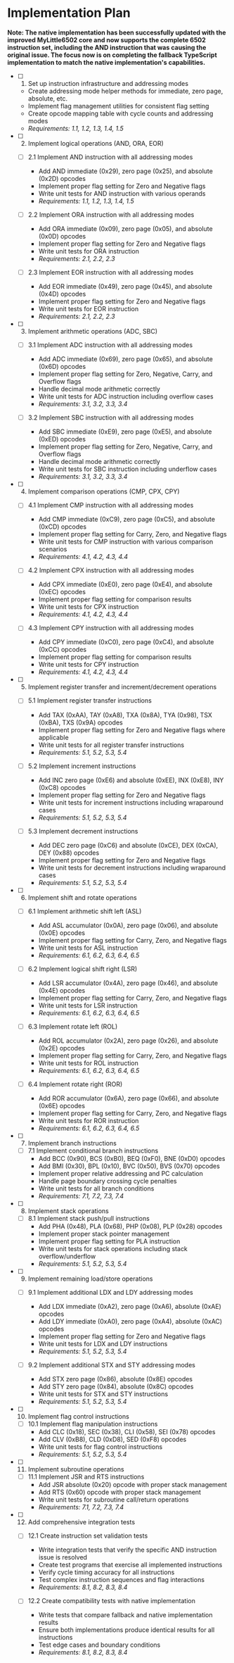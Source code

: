 # Implementation Plan

**Note: The native implementation has been successfully updated with the improved MyLittle6502 core and now supports the complete 6502 instruction set, including the AND instruction that was causing the original issue. The focus now is on completing the fallback TypeScript implementation to match the native implementation's capabilities.**

- [ ] 1. Set up instruction infrastructure and addressing modes
  - Create addressing mode helper methods for immediate, zero page, absolute, etc.
  - Implement flag management utilities for consistent flag setting
  - Create opcode mapping table with cycle counts and addressing modes
  - _Requirements: 1.1, 1.2, 1.3, 1.4, 1.5_

- [ ] 2. Implement logical operations (AND, ORA, EOR)
  - [ ] 2.1 Implement AND instruction with all addressing modes
    - Add AND immediate (0x29), zero page (0x25), and absolute (0x2D) opcodes
    - Implement proper flag setting for Zero and Negative flags
    - Write unit tests for AND instruction with various operands
    - _Requirements: 1.1, 1.2, 1.3, 1.4, 1.5_
  
  - [ ] 2.2 Implement ORA instruction with all addressing modes
    - Add ORA immediate (0x09), zero page (0x05), and absolute (0x0D) opcodes
    - Implement proper flag setting for Zero and Negative flags
    - Write unit tests for ORA instruction
    - _Requirements: 2.1, 2.2, 2.3_
  
  - [ ] 2.3 Implement EOR instruction with all addressing modes
    - Add EOR immediate (0x49), zero page (0x45), and absolute (0x4D) opcodes
    - Implement proper flag setting for Zero and Negative flags
    - Write unit tests for EOR instruction
    - _Requirements: 2.1, 2.2, 2.3_

- [ ] 3. Implement arithmetic operations (ADC, SBC)
  - [ ] 3.1 Implement ADC instruction with all addressing modes
    - Add ADC immediate (0x69), zero page (0x65), and absolute (0x6D) opcodes
    - Implement proper flag setting for Zero, Negative, Carry, and Overflow flags
    - Handle decimal mode arithmetic correctly
    - Write unit tests for ADC instruction including overflow cases
    - _Requirements: 3.1, 3.2, 3.3, 3.4_
  
  - [ ] 3.2 Implement SBC instruction with all addressing modes
    - Add SBC immediate (0xE9), zero page (0xE5), and absolute (0xED) opcodes
    - Implement proper flag setting for Zero, Negative, Carry, and Overflow flags
    - Handle decimal mode arithmetic correctly
    - Write unit tests for SBC instruction including underflow cases
    - _Requirements: 3.1, 3.2, 3.3, 3.4_

- [ ] 4. Implement comparison operations (CMP, CPX, CPY)
  - [ ] 4.1 Implement CMP instruction with all addressing modes
    - Add CMP immediate (0xC9), zero page (0xC5), and absolute (0xCD) opcodes
    - Implement proper flag setting for Carry, Zero, and Negative flags
    - Write unit tests for CMP instruction with various comparison scenarios
    - _Requirements: 4.1, 4.2, 4.3, 4.4_
  
  - [ ] 4.2 Implement CPX instruction with all addressing modes
    - Add CPX immediate (0xE0), zero page (0xE4), and absolute (0xEC) opcodes
    - Implement proper flag setting for comparison results
    - Write unit tests for CPX instruction
    - _Requirements: 4.1, 4.2, 4.3, 4.4_
  
  - [ ] 4.3 Implement CPY instruction with all addressing modes
    - Add CPY immediate (0xC0), zero page (0xC4), and absolute (0xCC) opcodes
    - Implement proper flag setting for comparison results
    - Write unit tests for CPY instruction
    - _Requirements: 4.1, 4.2, 4.3, 4.4_

- [ ] 5. Implement register transfer and increment/decrement operations
  - [ ] 5.1 Implement register transfer instructions
    - Add TAX (0xAA), TAY (0xA8), TXA (0x8A), TYA (0x98), TSX (0xBA), TXS (0x9A) opcodes
    - Implement proper flag setting for Zero and Negative flags where applicable
    - Write unit tests for all register transfer instructions
    - _Requirements: 5.1, 5.2, 5.3, 5.4_
  
  - [ ] 5.2 Implement increment instructions
    - Add INC zero page (0xE6) and absolute (0xEE), INX (0xE8), INY (0xC8) opcodes
    - Implement proper flag setting for Zero and Negative flags
    - Write unit tests for increment instructions including wraparound cases
    - _Requirements: 5.1, 5.2, 5.3, 5.4_
  
  - [ ] 5.3 Implement decrement instructions
    - Add DEC zero page (0xC6) and absolute (0xCE), DEX (0xCA), DEY (0x88) opcodes
    - Implement proper flag setting for Zero and Negative flags
    - Write unit tests for decrement instructions including wraparound cases
    - _Requirements: 5.1, 5.2, 5.3, 5.4_

- [ ] 6. Implement shift and rotate operations
  - [ ] 6.1 Implement arithmetic shift left (ASL)
    - Add ASL accumulator (0x0A), zero page (0x06), and absolute (0x0E) opcodes
    - Implement proper flag setting for Carry, Zero, and Negative flags
    - Write unit tests for ASL instruction
    - _Requirements: 6.1, 6.2, 6.3, 6.4, 6.5_
  
  - [ ] 6.2 Implement logical shift right (LSR)
    - Add LSR accumulator (0x4A), zero page (0x46), and absolute (0x4E) opcodes
    - Implement proper flag setting for Carry, Zero, and Negative flags
    - Write unit tests for LSR instruction
    - _Requirements: 6.1, 6.2, 6.3, 6.4, 6.5_
  
  - [ ] 6.3 Implement rotate left (ROL)
    - Add ROL accumulator (0x2A), zero page (0x26), and absolute (0x2E) opcodes
    - Implement proper flag setting for Carry, Zero, and Negative flags
    - Write unit tests for ROL instruction
    - _Requirements: 6.1, 6.2, 6.3, 6.4, 6.5_
  
  - [ ] 6.4 Implement rotate right (ROR)
    - Add ROR accumulator (0x6A), zero page (0x66), and absolute (0x6E) opcodes
    - Implement proper flag setting for Carry, Zero, and Negative flags
    - Write unit tests for ROR instruction
    - _Requirements: 6.1, 6.2, 6.3, 6.4, 6.5_

- [ ] 7. Implement branch instructions
  - [ ] 7.1 Implement conditional branch instructions
    - Add BCC (0x90), BCS (0xB0), BEQ (0xF0), BNE (0xD0) opcodes
    - Add BMI (0x30), BPL (0x10), BVC (0x50), BVS (0x70) opcodes
    - Implement proper relative addressing and PC calculation
    - Handle page boundary crossing cycle penalties
    - Write unit tests for all branch conditions
    - _Requirements: 7.1, 7.2, 7.3, 7.4_

- [ ] 8. Implement stack operations
  - [ ] 8.1 Implement stack push/pull instructions
    - Add PHA (0x48), PLA (0x68), PHP (0x08), PLP (0x28) opcodes
    - Implement proper stack pointer management
    - Implement proper flag setting for PLA instruction
    - Write unit tests for stack operations including stack overflow/underflow
    - _Requirements: 5.1, 5.2, 5.3, 5.4_

- [ ] 9. Implement remaining load/store operations
  - [ ] 9.1 Implement additional LDX and LDY addressing modes
    - Add LDX immediate (0xA2), zero page (0xA6), absolute (0xAE) opcodes
    - Add LDY immediate (0xA0), zero page (0xA4), absolute (0xAC) opcodes
    - Implement proper flag setting for Zero and Negative flags
    - Write unit tests for LDX and LDY instructions
    - _Requirements: 5.1, 5.2, 5.3, 5.4_
  
  - [ ] 9.2 Implement additional STX and STY addressing modes
    - Add STX zero page (0x86), absolute (0x8E) opcodes
    - Add STY zero page (0x84), absolute (0x8C) opcodes
    - Write unit tests for STX and STY instructions
    - _Requirements: 5.1, 5.2, 5.3, 5.4_

- [ ] 10. Implement flag control instructions
  - [ ] 10.1 Implement flag manipulation instructions
    - Add CLC (0x18), SEC (0x38), CLI (0x58), SEI (0x78) opcodes
    - Add CLV (0xB8), CLD (0xD8), SED (0xF8) opcodes
    - Write unit tests for flag control instructions
    - _Requirements: 5.1, 5.2, 5.3, 5.4_

- [ ] 11. Implement subroutine operations
  - [ ] 11.1 Implement JSR and RTS instructions
    - Add JSR absolute (0x20) opcode with proper stack management
    - Add RTS (0x60) opcode with proper stack management
    - Write unit tests for subroutine call/return operations
    - _Requirements: 7.1, 7.2, 7.3, 7.4_

- [ ] 12. Add comprehensive integration tests
  - [ ] 12.1 Create instruction set validation tests
    - Write integration tests that verify the specific AND instruction issue is resolved
    - Create test programs that exercise all implemented instructions
    - Verify cycle timing accuracy for all instructions
    - Test complex instruction sequences and flag interactions
    - _Requirements: 8.1, 8.2, 8.3, 8.4_
  
  - [ ] 12.2 Create compatibility tests with native implementation
    - Write tests that compare fallback and native implementation results
    - Ensure both implementations produce identical results for all instructions
    - Test edge cases and boundary conditions
    - _Requirements: 8.1, 8.2, 8.3, 8.4_